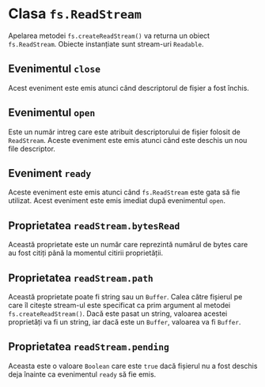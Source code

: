 # Clasa `fs.ReadStream`

Apelarea metodei `fs.createReadStream()` va returna un obiect `fs.ReadStream`. Obiecte instanțiate sunt stream-uri `Readable`.

## Evenimentul `close`

Acest eveniment este emis atunci când descriptorul de fișier a fost închis.

## Evenimentul `open`

Este un număr intreg care este atribuit descriptorului de fișier folosit de `ReadStream`. Aceste eveniment este emis atunci când este deschis un nou file descriptor.

## Eveniment `ready`

Aceste eveniment este emis atunci când `fs.ReadStream` este gata să fie utilizat. Acest eveniment este emis imediat după evenimentul `open`.

## Proprietatea `readStream.bytesRead`

Această proprietate este un număr care reprezintă numărul de bytes care au fost citiți până la momentul citirii proprietății.

## Proprietatea `readStream.path`

Această proprietate poate fi string sau un `Buffer`. Calea către fișierul pe care îl citește stream-ul este specificat ca prim argument al metodei `fs.createReadStream()`. Dacă este pasat un string, valoarea acestei proprietăți va fi un string, iar dacă este un `Buffer`, valoarea va fi `Buffer`.

## Proprietatea `readStream.pending`

Aceasta este o valoare `Boolean` care este `true` dacă fișierul nu a fost deschis deja înainte ca evenimentul `ready` să fie emis.
